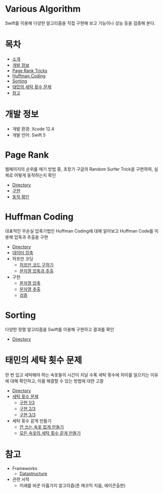 # Various Algorithm
Swift를 이용해 다양한 알고리즘을 직접 구현해 보고 기능이나 성능 등을 검증해 본다. 

# 목차
- [소개](#프로젝트-제목)
- [개발 정보](#개발-정보)
- [Page Rank Tricks](#Page-Rank-Tricks)
- [Huffman Coding](#Huffman-Coding)
- [Sorting](#Sorting)
- [태민의 세탁 횟수 문제](#태민의-세탁-횟수-문제)
- [참고](#참고)

# 개발 정보
- 개발 환경: Xcode 12.4
- 개발 언어: Swift 5

# Page Rank
웹페이지의 순위를 매기 방법 중, 초창기 구글의 Random Surfer Trick을 구현하여, 실제로 어떻게 동작하는지 확인
- [Directory](https://github.com/Taeminator1/Various-Algorithms/tree/main/PageRank)
- [구현](https://taeminator1.tistory.com/39)
- [동작 확인](https://taeminator1.tistory.com/40)

# Huffman Coding
대표적인 무손실 압축기법인 Huffman Coding에 대해 알아보고 Huffman Code를 이용해 압축과 추출을 구현
- [Directory](https://github.com/Taeminator1/Various-Algorithms/tree/main/HuffmanCoding)
- [데이터 압축](https://taeminator1.tistory.com/49)
- 허프만 코딩
    - [허프만 코드 구하기](https://taeminator1.tistory.com/51)
    - [문자열 압축과 추출](https://taeminator1.tistory.com/52)
- 구현
    - [문자열 압축](https://taeminator1.tistory.com/53)
    - [문자열 추출](https://taeminator1.tistory.com/54)
    - [검증](https://taeminator1.tistory.com/56)

# Sorting
다양한 정렬 알고리즘을 Swift를 이용해 구현하고 결과를 확인
- [Directory](https://github.com/Taeminator1/Various-Algorithms/tree/main/Sorting)

# 태민의 세탁 횟수 문제
한 번 입고 세탁해야 하는 속옷들이 시간이 지날 수록 세탁 횟수에 차이를 일으키는 이유에 대해 확인하고, 이를 해결할 수 있는 방법에 대한 고찰
- [Directory](https://github.com/Taeminator1/Various-Algorithms/tree/main/Laundromat)
- [세탁 횟수 문제](https://taeminator1.tistory.com/67)
    - [구현 1/3](https://taeminator1.tistory.com/68)
    - [구현 2/3](https://taeminator1.tistory.com/69)
    - [구현 3/3](https://taeminator1.tistory.com/70)
- 세탁 횟수 같게 만들기
    - [안 쓰는 속옷 없게 만들기](https://taeminator1.tistory.com/71)
    - [모든 속옷의 세탁 횟수 같게 만들기](https://taeminator1.tistory.com/72)

# 참고
- Frameworks
    - [Datastructure](https://github.com/Taeminator1/Custom-Frameworks)
- 관련 서적
    - 미래를 바꾼 아홉가지 알고리즘(존 매코믹 지음, 에이콘출판)